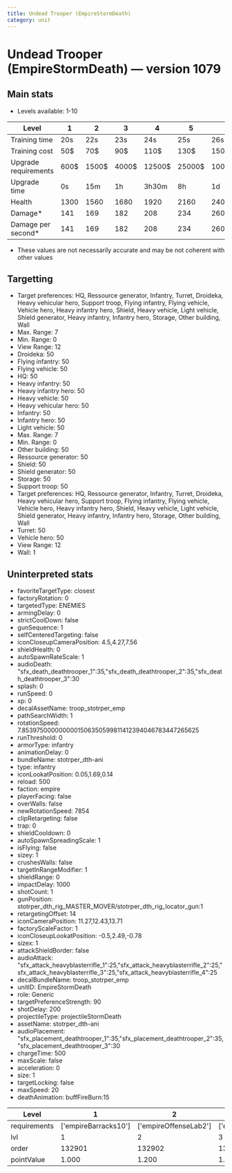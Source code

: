 ```yaml
---
title: Undead Trooper (EmpireStormDeath)
category: unit
---
```


# Undead Trooper (EmpireStormDeath) — version 1079

## Main stats

  * Levels available: 1-10

|Level               |1   |2    |3    |4     |5     |6      |7      |8      |9       |10      |
|--------------------|----|-----|-----|------|------|-------|-------|-------|--------|--------|
|Training time       |20s |22s  |23s  |24s   |25s   |26s    |27s    |28s    |29s     |30s     |
|Training cost       |50$ |70$  |90$  |110$  |130$  |150$   |170$   |190$   |210$    |230$    |
|Upgrade requirements|600$|1500$|4000$|12500$|25000$|100000$|160000$|320000$|1000000$|1750000$|
|Upgrade time        |0s  |15m  |1h   |3h30m |8h    |1d     |2d     |3d12h  |5d      |1w1d    |
|Health              |1300|1560 |1680 |1920  |2160  |2400   |2640   |2880   |3120    |3600    |
|Damage*             |141 |169  |182  |208   |234   |260    |286    |312    |338     |390     |
|Damage per second*  |141 |169  |182  |208   |234   |260    |286    |312    |338     |390     |

* These values are not necessarily accurate and may be not coherent with other values

## Targetting

  * Target preferences: HQ, Ressource generator, Infantry, Turret, Droideka, Heavy vehicular hero, Support troop, Flying infantry, Flying vehicle, Vehicle hero, Heavy infantry hero, Shield, Heavy vehicle, Light vehicle, Shield generator, Heavy infantry, Infantry hero, Storage, Other building, Wall
  * Max. Range: 7
  * Min. Range: 0
  * View Range: 12
  * Droideka: 50
  * Flying infantry: 50
  * Flying vehicle: 50
  * HQ: 50
  * Heavy infantry: 50
  * Heavy infantry hero: 50
  * Heavy vehicle: 50
  * Heavy vehicular hero: 50
  * Infantry: 50
  * Infantry hero: 50
  * Light vehicle: 50
  * Max. Range: 7
  * Min. Range: 0
  * Other building: 50
  * Ressource generator: 50
  * Shield: 50
  * Shield generator: 50
  * Storage: 50
  * Support troop: 50
  * Target preferences: HQ, Ressource generator, Infantry, Turret, Droideka, Heavy vehicular hero, Support troop, Flying infantry, Flying vehicle, Vehicle hero, Heavy infantry hero, Shield, Heavy vehicle, Light vehicle, Shield generator, Heavy infantry, Infantry hero, Storage, Other building, Wall
  * Turret: 50
  * Vehicle hero: 50
  * View Range: 12
  * Wall: 1

## Uninterpreted stats

  * favoriteTargetType: closest
  * factoryRotation: 0
  * targetedType: ENEMIES
  * armingDelay: 0
  * strictCoolDown: false
  * gunSequence: 1
  * selfCenteredTargeting: false
  * iconCloseupCameraPosition: 4.5,4.27,7.56
  * shieldHealth: 0
  * autoSpawnRateScale: 1
  * audioDeath: "sfx_death_deathtrooper_1":35,"sfx_death_deathtrooper_2":35,"sfx_death_deathtrooper_3":30
  * splash: 0
  * runSpeed: 0
  * xp: 0
  * decalAssetName: troop_stotrper_emp
  * pathSearchWidth: 1
  * rotationSpeed: 7.8539750000000001506350599811412394046783447265625
  * runThreshold: 0
  * armorType: infantry
  * animationDelay: 0
  * bundleName: stotrper_dth-ani
  * type: infantry
  * iconLookatPosition: 0.05,1.69,0.14
  * reload: 500
  * faction: empire
  * playerFacing: false
  * overWalls: false
  * newRotationSpeed: 7854
  * clipRetargeting: false
  * trap: 0
  * shieldCooldown: 0
  * autoSpawnSpreadingScale: 1
  * isFlying: false
  * sizey: 1
  * crushesWalls: false
  * targetInRangeModifier: 1
  * shieldRange: 0
  * impactDelay: 1000
  * shotCount: 1
  * gunPosition: stotrper_dth_rig_MASTER_MOVER/stotrper_dth_rig_locator_gun:1
  * retargetingOffset: 14
  * iconCameraPosition: 11.27,12.43,13.71
  * factoryScaleFactor: 1
  * iconCloseupLookatPosition: -0.5,2.49,-0.78
  * sizex: 1
  * attackShieldBorder: false
  * audioAttack: "sfx_attack_heavyblasterrifle_1":25,"sfx_attack_heavyblasterrifle_2":25,"sfx_attack_heavyblasterrifle_3":25,"sfx_attack_heavyblasterrifle_4":25
  * decalBundleName: troop_stotrper_emp
  * unitID: EmpireStormDeath
  * role: Generic
  * targetPreferenceStrength: 90
  * shotDelay: 200
  * projectileType: projectileStormDeath
  * assetName: stotrper_dth-ani
  * audioPlacement: "sfx_placement_deathtrooper_1":35,"sfx_placement_deathtrooper_2":35,"sfx_placement_deathtrooper_3":30
  * chargeTime: 500
  * maxScale: false
  * acceleration: 0
  * size: 1
  * targetLocking: false
  * maxSpeed: 20
  * deathAnimation: buffFireBurn:15

|Level       |1                   |2                    |3                    |4                    |5                    |6                    |7                    |8                    |9                    |10                    |
|------------|--------------------|---------------------|---------------------|---------------------|---------------------|---------------------|---------------------|---------------------|---------------------|----------------------|
|requirements|['empireBarracks10']|['empireOffenseLab2']|['empireOffenseLab3']|['empireOffenseLab4']|['empireOffenseLab5']|['empireOffenseLab6']|['empireOffenseLab7']|['empireOffenseLab8']|['empireOffenseLab9']|['empireOffenseLab10']|
|lvl         |1                   |2                    |3                    |4                    |5                    |6                    |7                    |8                    |9                    |10                    |
|order       |132901              |132902               |132903               |132904               |132905               |132906               |132907               |132908               |132909               |132910                |
|pointValue  |1.000               |1.200                |1.400                |1.600                |1.800                |2.000                |2.200                |2.400                |2.600                |3.000                 |

